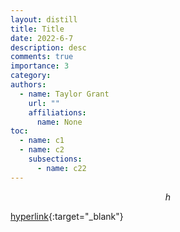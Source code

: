 ```yaml
---
layout: distill
title: Title
date: 2022-6-7
description: desc
comments: true
importance: 3
category:
authors:  
  - name: Taylor Grant
    url: ""
    affiliations:
      name: None
toc:
  - name: c1
  - name: c2
    subsections:
      - name: c22
---
```


$$
\begin{equation}
h
\end{equation}
$$

[hyperlink](../eigentricks/){:target="_blank"}
